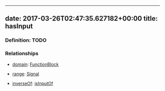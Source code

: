 
---
date: 2017-03-26T02:47:35.627182+00:00
title: hasInput
---
### Definition: TODO

### Relationships

* [domain](http://www.w3.org/2000/01/rdf-schema#domain): [FunctionBlock](https://brickschema.org/schema/1.0/BrickFrame#FunctionBlock)

* [range](http://www.w3.org/2000/01/rdf-schema#range): [Signal](https://brickschema.org/schema/1.0/BrickFrame#Signal)

* [inverseOf](http://www.w3.org/2002/07/owl#inverseOf): [isInputOf](https://brickschema.org/schema/1.0/BrickFrame#isInputOf)
